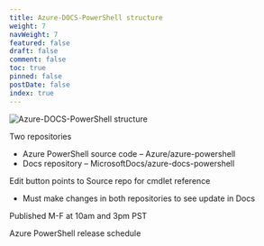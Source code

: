 ```yaml
---
title: Azure-DOCS-PowerShell structure
weight: 7
navWeight: 7
featured: false
draft: false
comment: false
toc: true
pinned: false
postDate: false
index: true
---
```

<!-- markdownlint-disable MD041 -->
![Azure-DOCS-PowerShell structure][01]

Two repositories

- Azure PowerShell source code – Azure/azure-powershell
- Docs repository – MicrosoftDocs/azure-docs-powershell

Edit button points to Source repo for cmdlet reference

- Must make changes in both repositories to see update in Docs

Published M-F at 10am and 3pm PST

Azure PowerShell release schedule

<!-- link references -->
[01]: ./images/contributedocs/slide07.png
